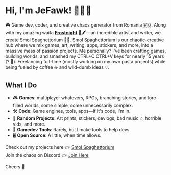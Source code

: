 # Hi, I'm JeFawk! 👨‍💻🍝  

🎮 Game dev, coder, and creative chaos generator from Romania 🇷🇴. Along with my amazing waifa **[Frostnight](https://fni.art)** 🎨🖋️—an incredible artist and writer, we create Smol Spaghettorium 🧠🍝. Smol Spaghettorium is our chaotic-creative hub where we mix games, art, writing, apps, stickers, and more, into a massive mess of passion projects.
Me personally? I've been crafting games, building worlds, and smashed my CTRL+C CTRL+V keys for nearly 15 years (? 🤔). Freelancing full-time (mostly working on my own pasta projects) while being fueled by coffee ☕ and wild-dumb ideas 💡.  

## What I Do  
- 🎮 **Games**: multiplayer whatevers, RPGs, branching stories, and lore-filled worlds, some simple, some unnecessarily complex.  
- 🛠️ **Code**: Game engines, tools, apps—if it's code, I'm in.  
- 🌌 **Random Projects**: Art prints, stickers, devlogs, bad music 🎶, horrible vids, and more.  
- 🔧 **Gamedev Tools**: Rarely, but I make tools to help devs.  
- 🖥️ **Open Source**: A little, when time allows.

Check out my projects here 👉 [Smol Spaghettorium](https://spaghettorium.com)  
Join the chaos on Discord 👉 [Join Here](https://jefawk.com/contact/discord.html)  

Cheers 🍻

